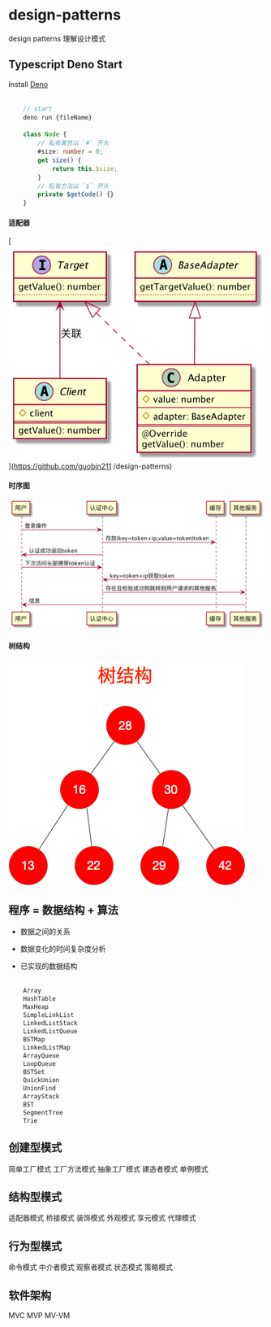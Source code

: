 # design-patterns

design patterns 理解设计模式

## Typescript Deno Start

Install [Deno][https://deno.land/]

```typescript

    // start
    deno run {fileName}

    class Node {
        // 私有属性以 `#` 开头
        #size: number = 0;
        get size() {
            return this.$size;
        }
        // 私有方法以 `$` 开头
        private $getCode() {}
    }

```

#### 适配器
[![Design](https://github.com/guobin211/design-patterns/blob/master/_static/Adapter.png)](https://github.com/guobin211
/design-patterns)

#### 时序图
[![Design](https://github.com/guobin211/design-patterns/blob/master/_static/UserCenter.png)](https://github.com/guobin211/design-patterns)

#### 树结构
[![Design](https://github.com/guobin211/design-patterns/blob/master/_static/bst_tree.png)](https://github.com/guobin211/design-patterns)

## 程序 = 数据结构 + 算法

* 数据之间的关系

* 数据变化的时间复杂度分析

* 已实现的数据结构

```shell script
    
    Array
    HashTable
    MaxHeap
    SimpleLinkList
    LinkedListStack
    LinkedListQueue
    BSTMap
    LinkedListMap
    ArrayQueue
    LoopQueue
    BSTSet
    QuickUnion
    UnionFind
    ArrayStack
    BST
    SegmentTree
    Trie

```

## 创建型模式

简单工厂模式
工厂方法模式
抽象工厂模式
建造者模式
单例模式

## 结构型模式

适配器模式
桥接模式
装饰模式
外观模式
享元模式
代理模式

## 行为型模式

命令模式
中介者模式
观察者模式
状态模式
策略模式

## 软件架构

MVC
MVP
MV-VM


[https://deno.land/]: https://deno.land/
